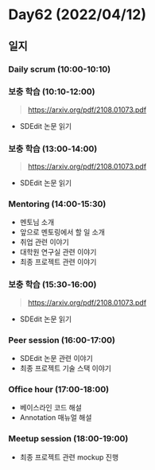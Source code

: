 # Day62 (2022/04/12)

## 일지

### Daily scrum (10:00-10:10)

### 보충 학습 (10:10-12:00)

> https://arxiv.org/pdf/2108.01073.pdf

  * SDEdit 논문 읽기

### 보충 학습 (13:00-14:00)

> https://arxiv.org/pdf/2108.01073.pdf

  * SDEdit 논문 읽기

### Mentoring (14:00-15:30)

  * 멘토님 소개
  * 앞으로 멘토링에서 할 일 소개
  * 취업 관련 이야기
  * 대학원 연구실 관련 이야기
  * 최종 프로젝트 관련 이야기

### 보충 학습 (15:30-16:00)

> https://arxiv.org/pdf/2108.01073.pdf

  * SDEdit 논문 읽기

### Peer session (16:00-17:00)

  * SDEdit 논문 관련 이야기
  * 최종 프로젝트 기술 스택 이야기

### Office hour (17:00-18:00)

  * 베이스라인 코드 해설
  * Annotation 매뉴얼 해설

### Meetup session (18:00-19:00)

  * 최종 프로젝트 관련 mockup 진행
